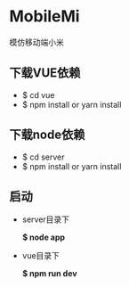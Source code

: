 # MobileMi
模仿移动端小米
## 下载VUE依赖
* $ cd vue
* $ npm install or yarn install
## 下载node依赖
* $ cd server
* $ npm install or yarn install
## 启动
* server目录下 

    **$ node app**
* vue目录下 

    **$ npm run dev**
